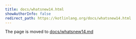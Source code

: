 ```yaml
---
title: docs/whatsnew14.html
showAuthorInfo: false
redirect_path: https://kotlinlang.org/docs/whatsnew14.html
---
```


The page is moved to [docs/whatsnew14.md](docs/whatsnew14.md)
